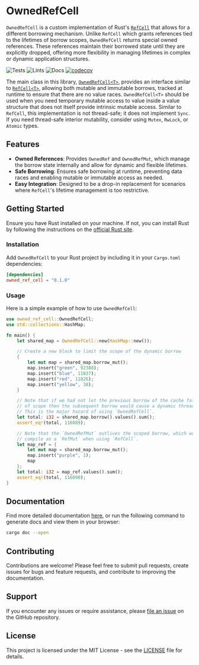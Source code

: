 # OwnedRefCell

`OwnedRefCell` is a custom implementation of Rust's [`RefCell`](https://doc.rust-lang.org/std/cell/struct.RefCell.html) that allows for a different borrowing mechanism. Unlike `RefCell` which grants references tied to the lifetimes of borrow scopes, `OwnedRefCell` returns special owned references. These references maintain their borrowed state until they are explicitly dropped, offering more flexibility in managing lifetimes in complex or dynamic application structures.

![Tests](https://github.com/snormore/owned-ref-cell/actions/workflows/tests.yml/badge.svg)
![Lints](https://github.com/snormore/owned-ref-cell/actions/workflows/lints.yml/badge.svg)
![Docs](https://github.com/snormore/owned-ref-cell/actions/workflows/docs.yml/badge.svg)
[![codecov](https://codecov.io/gh/snormore/owned-ref-cell/graph/badge.svg?token=TGH857JV5B)](https://codecov.io/gh/snormore/owned-ref-cell)

The main class in this library, [`OwnedRefCell<T>`](https://github.com/snormore/owned-ref-cell/blob/main/src/lib.rs), provides an interface similar to [`RefCell<T>`](https://github.com/rust-lang/rust/blob/master/library/core/src/cell.rs), allowing both mutable and immutable borrows, tracked at runtime to ensure that there are no value races. `OwnedRefCell<T>` should be used when you need temporary mutable access to value inside a value structure that does not itself provide intrinsic mutable access. Similar to `RefCell`, this implementation is not thread-safe; it does not implement `Sync`. If you need thread-safe interior mutability, consider using `Mutex`, `RwLock`, or `Atomic` types.

## Features

- **Owned References**: Provides `OwnedRef` and `OwnedRefMut`, which manage the borrow state internally and allow for dynamic and flexible lifetimes.
- **Safe Borrowing**: Ensures safe borrowing at runtime, preventing data races and enabling mutable or immutable access as needed.
- **Easy Integration**: Designed to be a drop-in replacement for scenarios where `RefCell`'s lifetime management is too restrictive.

## Getting Started

Ensure you have Rust installed on your machine. If not, you can install Rust by following the instructions on the [official Rust site](https://www.rust-lang.org/).

### Installation

Add `OwnedRefCell` to your Rust project by including it in your `Cargo.toml` dependencies:

```toml
[dependencies]
owned_ref_cell = "0.1.0"
```

### Usage

Here is a simple example of how to use `OwnedRefCell`:

```rust
use owned_ref_cell::OwnedRefCell;
use std::collections::HashMap;

fn main() {
    let shared_map = OwnedRefCell::new(HashMap::new());

    // Create a new block to limit the scope of the dynamic borrow
    {
        let mut map = shared_map.borrow_mut();
        map.insert("green", 92388);
        map.insert("blue", 11837);
        map.insert("red", 11826);
        map.insert("yellow", 38);
    }

    // Note that if we had not let the previous borrow of the cache fall out
    // of scope then the subsequent borrow would cause a dynamic thread panic.
    // This is the major hazard of using `OwnedRefCell`.
    let total: i32 = shared_map.borrow().values().sum();
    assert_eq!(total, 116089);

    // Note that the `OwnedRefMut` outlives the scoped borrow, which would not
    // compile as a `RefMut` when using `RefCell`.
    let map_ref = {
        let mut map = shared_map.borrow_mut();
        map.insert("purple", 1);
        map
    };
    let total: i32 = map_ref.values().sum();
    assert_eq!(total, 116090);
}
```

## Documentation

Find more detailed documentation [here](https://snormore.github.io/owned-ref-cell), or run the following command to generate docs and view them in your browser:

```bash
cargo doc --open
```

## Contributing

Contributions are welcome! Please feel free to submit pull requests, create issues for bugs and feature requests, and contribute to improving the documentation.

## Support

If you encounter any issues or require assistance, please [file an issue](https://github.com/snormore/owned-ref-cell/issues/new) on the GitHub repository.

## License

This project is licensed under the MIT License - see the [LICENSE](LICENSE) file for details.
